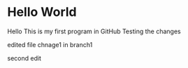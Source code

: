 # Hello World
Hello
This is my first program in GitHub
Testing the changes

edited file chnage1 in branch1

second edit
